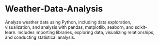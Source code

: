 # Weather-Data-Analysis
Analyze weather data using Python, including data exploration, visualization, and analysis with pandas, matplotlib, seaborn, and scikit-learn. Includes importing libraries, exploring data, visualizing relationships, and conducting statistical analysis.
